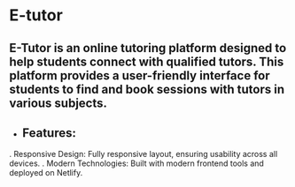 # E-tutor


## E-Tutor is an online tutoring platform designed to help students connect with qualified tutors. This platform provides a user-friendly interface for students to find and book sessions with tutors in various subjects.

* Features:
  ------------------
. Responsive Design: Fully responsive layout, ensuring usability across all devices.
. Modern Technologies: Built with modern frontend tools and deployed on Netlify.
